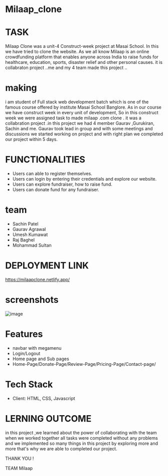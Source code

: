 # Milaap_clone
# TASK

Milaap Clone was a unit-4 Construct-week project at Masai School. In this we have tried to clone the website.
As we all know Milaap is an online crowdfunding platform that enables anyone across India to raise funds for healthcare, education, sports, disaster relief and other personal causes.
it is collabraton project ..me and my 4 team made this project ..

# making

i am student of Full stack web development batch which is one of the famous course offered by institute Masai School Banglore. As in our course we have construct week in every unit of development, So in this construct week we were assigned task to made milaap .com clone . it was a collabration project .in this project we had 4 member Gaurav ,Gurukiran, Sachin and me. Gaurav took lead in group and with some meetings and discussions we started working on project and with right plan we completed our project within 5 days.


 # FUNCTIONALITIES
* Users can able to register themselves.
* Users can login by entering their credentials and explore our website.
* Users can explore fundraiser, how to raise fund.
* Users can donate fund for any fundraiser.


# team
* Sachin Patel 
* Gaurav Agrawal
* Umesh Kumawat
* Raj Baghel
* Mohammad Sultan

# DEPLOYMENT LINK
https://milaapclone.netlify.app/



# screenshots
![image](https://user-images.githubusercontent.com/108895920/211077139-9474d6bb-a6eb-4d21-be64-eaf43ae9a597.png)




# Features
* navbar with megamenu
* Login/Logout
* Home page and Sub pages
* Home-Page/Donate-Page/Review-Page/Pricing-Page/Contact-page/



# Tech Stack
* Client: HTML, CSS, Javascript

# LERNING OUTCOME
in this project ,we learned about the power of collaborating with the team when we worked together all tasks were completed without any problems and we implemented so many things in this project by exploring more and more that's why we are able to completed our project.

THANK YOU !

TEAM Milaap
